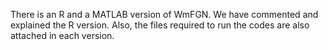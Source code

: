 There is an R and a MATLAB version of WmFGN. We have commented and explained the R version. Also, the files required to run the codes are also attached in each version.
